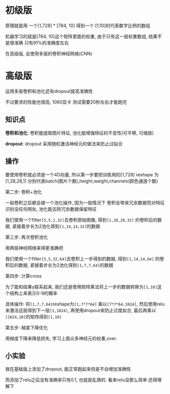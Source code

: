 # 初级版

原理就是用 一个[1,728] * [784, 10] 得到一个 [1,10]的代表数字比例的数组

机器学习的就是[784, 10]这个矩阵里面的权重, 由于只有这一层权重数组, 结果不是很准确 只有91%的准确度左右

在高级版, 会使用多层的卷积神经网络(CNN)

# 高级版

运用多层卷积和池化还有dropout提高准确性

不过要求的性能也很高, 1060显卡 测试需要20秒左右才能跑完 

## 知识点
**卷积和池化**: 卷积能提取图片特征, 池化能增强特征的不变性(可平移, 可缩放)

**dropout**: dropout 采用随机激活神经元的做法来防止过拟合

## 操作

要使用卷积就必须是一个4D向量, 所以第一步要把训练用的[1,728] reshape 为 [1,28,28,1] 分别代表batch(图片个数),height,weight,channels(颜色通道个数)

第二步: 卷积+池化

一般卷积之后都会接一个池化操作, 因为一般情况下 卷积会带来冗余数据而对特征识别没任何用处, 池化能去除冗余数据保留特征

我们使用一个filter`[5,5,1,32]`去卷积原始图像, 得到`[1,28,28,32]` 的卷积后的数据, 
紧接着步长为2池化得到`[1,14,14,32]`的数据

第三步: 再次卷积池化

用两层神经网络来得更准确吧

我们使用一个filter`[5,5,32,64]`去卷积上一步得到的数据, 得到`[1,14,14,64]` 的卷积后的数据, 
紧接着步长为2池化得到`[1,7,7,64]`的数据

第四步: 计算cross

为了能和结果y联系起来, 我们还是使用矩阵乘法将上一步的数据转换为`[1,10]`这个结构上来表示0-9的概率

具体操作: 将`[1,7,7,64]`reshape为`[1,7*7*64]` 乘以`[7*7*64,1024]`, 然后使用relu来激活这层得到下一层`[1,1024]`,
再使用dropout来防止过度拟合, 最后再乘以`[1024,10]`的矩阵得到`[1,10]`

第五步: 梯度下降优化

用梯度下降来降低损失, 学习上面众多神经元的权重,over.

## 小实验

我在基础版上添加了dropout, 能正常跑起来但是不会增加准确性

而添加了relu之后没有准确率只有0.1, 也就是乱猜的. 看来relu没那么简单 还得理解下